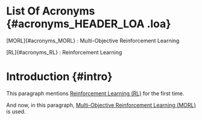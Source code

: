 # List Of Acronyms {#acronyms_HEADER_LOA .loa}

[MORL]{#acronyms_MORL}
:   Multi-Objective Reinforcement Learning

[RL]{#acronyms_RL}
:   Reinforcement Learning

# Introduction {#intro}

This paragraph mentions [Reinforcement Learning (RL)](#acronyms_RL) for the first time.

And now, in this paragraph, [Multi-Objective Reinforcement Learning (MORL)](#acronyms_MORL) is used.
